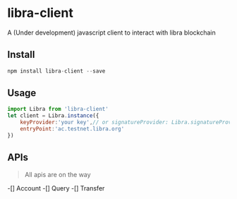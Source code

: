 # libra-client

A (Under development) javascript client to interact with libra blockchain

## Install

```js
npm install libra-client --save
```

## Usage

```js
import Libra from 'libra-client'
let client = Libra.instance({
    keyProvider:'your key',// or signatureProvider: Libra.signatureProvider()
    entryPoint:'ac.testnet.libra.org'
})
```

## APIs

> All apis are on the way

-[] Account
-[] Query
-[] Transfer
